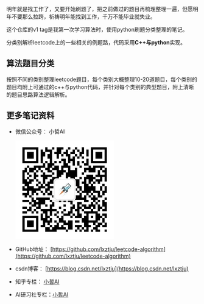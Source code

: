 ﻿明年就是找工作了，又要开始刷题了，把之前做过的题目再梳理整理一遍，但愿明年不要那么拉跨，祈祷明年能找到工作，千万不能毕业就失业。

这个仓库的v1 tag是我第一次学习算法时，使用python刷题分类整理的笔记。



分类别解析leetcode上的一些相关的例题路，代码采用**C++与python**实现。



## 算法题目分类

按照不同的类别整理leetcode题目，每个类别大概整理10-20道题目，每个类别的题目均附上可通过的c++与python代码，并针对每个类别的典型题目，附上清晰的题目思路算法逻辑解析。











## 更多笔记资料

* 微信公众号： 小哲AI

  ![wechat_QRcode](images/wechat_QRcode.jpg)

* GitHub地址： [https://github.com/lxztju/leetcode-algorithm](https://github.com/lxztju/leetcode-algorithm)

* csdn博客： [https://blog.csdn.net/lxztju](https://blog.csdn.net/lxztju)
* 知乎专栏： [小哲AI](https://www.zhihu.com/column/c_1101089619118026752)
* AI研习社专栏：[小哲AI](https://www.yanxishe.com/column/109)

